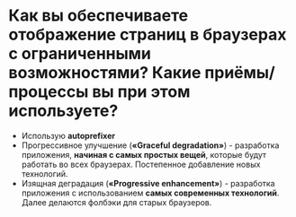 Как вы обеспечиваете отображение страниц в браузерах с ограниченными возможностями? Какие приёмы/процессы вы при этом используете?
=====================

* Использую **autoprefixer**
* Прогрессивное улучшение (**«Graceful degradation»**) - разработка приложения, **начиная с самых простых вещей**, которые будут работать во всех браузерах. Постепенное добавление новых технологий.
* Изящная деградация (**«Progressive enhancement»**) - разработка приложения с использованием **самых современных технологий**. Далее делаются фолбэки для старых браузеров.